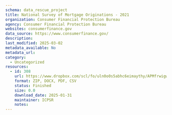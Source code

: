 ```yaml
---
schema: data_rescue_project 
title: National Survey of Mortgage Originations - 2021
organization: Consumer Financial Protection Bureau
agency: Consumer Financial Protection Bureau
websites: consumerfinance.gov
data_source: https://www.consumerfinance.gov/
description: 
last_modified: 2025-03-02
metadata_available: No
metadata_url: 
category:
  - Uncategorized
resources:
  - id: 308
    url: https://www.dropbox.com/scl/fo/uln0o0s5abhc6eimaythy/APMfrwigwB6Om5RlmWvUIBc?rlkey=mj3khovna9gupwnxy6wpgtdr2&dl=0
    format: ZIP, DOCX, PDF, CSV
    status: Finished
    size: 0.0
    download_date: 2025-01-31
    maintainer: ICPSR
    notes: 
---
```

